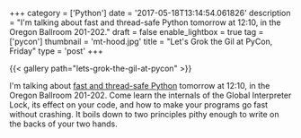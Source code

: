 +++
category = ['Python']
date = '2017-05-18T13:14:54.061826'
description = "I'm talking about fast and thread-safe Python tomorrow at 12:10, in the Oregon Ballroom 201-202."
draft = false
enable_lightbox = true
tag = ['pycon']
thumbnail = 'mt-hood.jpg'
title = "Let's Grok the Gil at PyCon, Friday"
type = 'post'
+++

{{< gallery path="lets-grok-the-gil-at-pycon" >}}

I'm talking about [fast and thread-safe Python](/series/grok-the-gil/) tomorrow at 12:10, in the Oregon Ballroom 201-202. Come learn the internals of the Global Interpreter Lock, its effect on your code, and how to make your programs go fast without crashing. It boils down to two principles pithy enough to write on the backs of your two hands.
